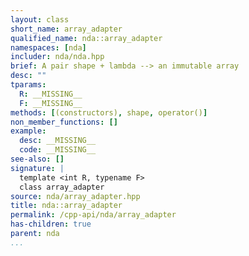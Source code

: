 ```yaml
---
layout: class
short_name: array_adapter
qualified_name: nda::array_adapter
namespaces: [nda]
includer: nda/nda.hpp
brief: A pair shape + lambda --> an immutable array
desc: ""
tparams:
  R: __MISSING__
  F: __MISSING__
methods: [(constructors), shape, operator()]
non_member_functions: []
example:
  desc: __MISSING__
  code: __MISSING__
see-also: []
signature: |
  template <int R, typename F>
  class array_adapter
source: nda/array_adapter.hpp
title: nda::array_adapter
permalink: /cpp-api/nda/array_adapter
has-children: true
parent: nda
...
```



